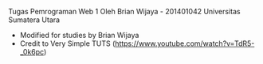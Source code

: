 Tugas Pemrograman Web 1
Oleh Brian Wijaya - 201401042
Universitas Sumatera Utara
* Modified for studies by Brian Wijaya
* Credit to Very Simple TUTS (https://www.youtube.com/watch?v=TdR5-_0k6pc)

